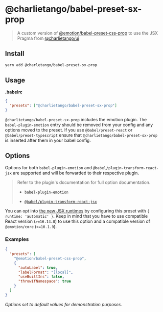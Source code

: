 # @charlietango/babel-preset-sx-prop

> A custom version of
> [@emotion/babel-preset-css-prop](https://github.com/emotion-js/emotion/tree/master/packages/babel-preset-css-prop)
> to use the JSX Pragma from [@charlietango/ui](https://github.com/charlie-tango/ui)

## Install

```bash
yarn add @charletango/babel-preset-sx-prop
```

## Usage

**.babelrc**

```json
{
  "presets": ["@charlietango/babel-preset-sx-prop"]
}
```

`@charlietango/babel-preset-sx-prop` includes the emotion plugin. The `babel-plugin-emotion` entry
should be removed from your config and any options moved to the preset. If you use
`@babel/preset-react` or `@babel/preset-typescript` ensure that `@charlietango/babel-preset-sx-prop`
is inserted after them in your babel config.

## Options

Options for both `babel-plugin-emotion` and `@babel/plugin-transform-react-jsx` are supported and
will be forwarded to their respective plugin.

> Refer to the plugin's documentation for full option documentation.
>
> - [`babel-plugin-emotion`](https://emotion.sh/docs/babel)
>
> - [`@babel/plugin-transform-react-jsx`](https://babeljs.io/docs/en/next/babel-plugin-transform-react-jsx)

You can opt into
[the new JSX runtimes](https://reactjs.org/blog/2020/09/22/introducing-the-new-jsx-transform.html)
by configuring this preset with `{ runtime: 'automatic' }`. Keep in mind that you have to use
compatible React version (`>=16.14.0`) to use this option and a compatible version of
`@emotion/core` (`>=10.1.0`).

### Examples

```json
{
  "presets": [
    "@emotion/babel-preset-css-prop",
    {
      "autoLabel": true,
      "labelFormat": "[local]",
      "useBuiltIns": false,
      "throwIfNamespace": true
    }
  ]
}
```

_Options set to default values for demonstration purposes._

